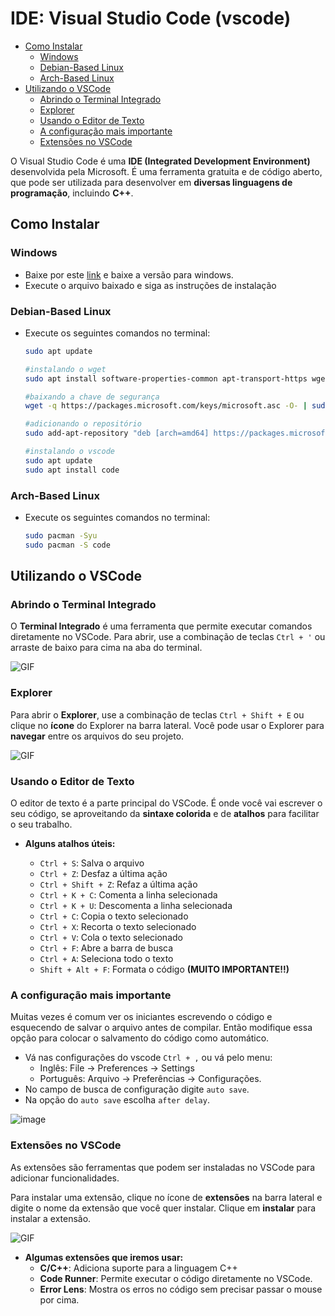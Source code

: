 # IDE: Visual Studio Code (vscode)

<!-- toc -->
- [Como Instalar](#como-instalar)
  - [Windows](#windows)
  - [Debian-Based Linux](#debian-based-linux)
  - [Arch-Based Linux](#arch-based-linux)
- [Utilizando o VSCode](#utilizando-o-vscode)
  - [Abrindo o Terminal Integrado](#abrindo-o-terminal-integrado)
  - [Explorer](#explorer)
  - [Usando o Editor de Texto](#usando-o-editor-de-texto)
  - [A configuração mais importante](#a-configuração-mais-importante)
  - [Extensões no VSCode](#extensões-no-vscode)
<!-- toc -->

O Visual Studio Code é uma **IDE (Integrated Development Environment)** desenvolvida pela Microsoft. É uma ferramenta gratuita e de código aberto, que pode ser utilizada para desenvolver em **diversas linguagens de programação**, incluindo **C++**.

## Como Instalar

### Windows

- Baixe por este [link](https://code.visualstudio.com/download) e baixe a versão para windows.
- Execute o arquivo baixado e siga as instruções de instalação

### Debian-Based Linux

- Execute os seguintes comandos no terminal:

  ```bash
  sudo apt update

  #instalando o wget
  sudo apt install software-properties-common apt-transport-https wget

  #baixando a chave de segurança
  wget -q https://packages.microsoft.com/keys/microsoft.asc -O- | sudo apt-key add -

  #adicionando o repositório
  sudo add-apt-repository "deb [arch=amd64] https://packages.microsoft.com/repos/vscode stable main"

  #instalando o vscode
  sudo apt update
  sudo apt install code
  ```

### Arch-Based Linux

- Execute os seguintes comandos no terminal:

  ```bash
  sudo pacman -Syu
  sudo pacman -S code
  ```

## Utilizando o VSCode

### Abrindo o Terminal Integrado

O **Terminal Integrado** é uma ferramenta que permite executar comandos diretamente no VSCode. Para abrir, use a combinação de teclas `Ctrl + '` ou arraste de baixo para cima na aba do terminal.

![GIF](https://github.com/senapk/fupisfun/assets/103089400/419ed8f7-0684-4ee9-a7b4-11f65a88f367)

### Explorer

Para abrir o **Explorer**, use a combinação de teclas `Ctrl + Shift + E` ou clique no **ícone** do Explorer na barra lateral. Você pode usar o Explorer para **navegar** entre os arquivos do seu projeto.

![GIF](https://github.com/senapk/fupisfun/assets/103089400/439fecde-6932-4187-811b-6c1795e093d7)

### Usando o Editor de Texto

O editor de texto é a parte principal do VSCode. É onde você vai escrever o seu código, se aproveitando da **sintaxe colorida** e de **atalhos** para facilitar o seu trabalho.

- **Alguns atalhos úteis:**

  - `Ctrl + S`: Salva o arquivo
  - `Ctrl + Z`: Desfaz a última ação
  - `Ctrl + Shift + Z`: Refaz a última ação
  - `Ctrl + K + C`: Comenta a linha selecionada
  - `Ctrl + K + U`: Descomenta a linha selecionada
  - `Ctrl + C`: Copia o texto selecionado
  - `Ctrl + X`: Recorta o texto selecionado
  - `Ctrl + V`: Cola o texto selecionado
  - `Ctrl + F`: Abre a barra de busca
  - `Ctrl + A`: Seleciona todo o texto
  - `Shift + Alt + F`: Formata o código **(MUITO IMPORTANTE!!)**

### A configuração mais importante

Muitas vezes é comum ver os iniciantes escrevendo o código e esquecendo de salvar o arquivo antes de compilar. Então modifique essa opção para colocar o salvamento do código como automático.

- Vá nas configurações do vscode `Ctrl + ,` ou vá pelo menu:
  - Inglês: File -> Preferences -> Settings
  - Português: Arquivo -> Preferências -> Configurações.
- No campo de busca de configuração digite `auto save`.
- Na opção do `auto save` escolha `after delay`.

![image](https://github.com/senapk/fupisfun/assets/4747652/a421f29d-9525-426c-94a2-7f7057219f78)

### Extensões no VSCode

As extensões são ferramentas que podem ser instaladas no VSCode para adicionar funcionalidades.

Para instalar uma extensão, clique no ícone de **extensões** na barra lateral e digite o nome da extensão que você quer instalar. Clique em **instalar** para instalar a extensão.

![GIF](https://github.com/senapk/fupisfun/assets/103089400/7a52d544-5f68-47a4-b583-2d2982b64e92)

- **Algumas extensões que iremos usar:**
  - **C/C++**: Adiciona suporte para a linguagem C++
  - **Code Runner**: Permite executar o código diretamente no VSCode.
  - **Error Lens**: Mostra os erros no código sem precisar passar o mouse por cima.
